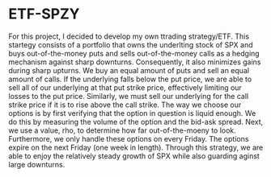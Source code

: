 # ETF-SPZY

For this project, I decided to develop my own ttrading strategy/ETF. This startegy consists of a portfolio that owns the underlting stock of SPX and buys out-of-the-money puts and sells out-of-the-money calls as a hedging mechanism against sharp downturns. Consequently, it also minimizes gains during sharp upturns. We buy an equal amount of puts and sell an equal amount of calls. If the underlying falls below the put price, we are able to sell all of our underlying at that put strike price, effectively limiting our losses to the put price. Similarly, we must sell our underlying for the call strike price if it is to rise above the call strike. The way we choose our options is by first verifying that the option in question is liquid enough. We do this by measuring the volume of the option and the bid-ask spread. Next, we use a value, rho, to determine how far out-of-the-moeny to look. Furthermore, we only handle these options on every Friday. The options expire on the next Friday (one week in length). Through this strategy, we are able to enjoy the relatively steady growth of SPX while also guarding aginst large downturns.
